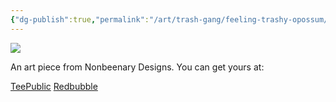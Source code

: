 ```yaml
---
{"dg-publish":true,"permalink":"/art/trash-gang/feeling-trashy-opossum/","title":"Feeling Trashy Opossum","tags":["Art","Other Trash Gang"]}
---
```



![](https://baserow-media.ams3.digitaloceanspaces.com/user_files/CsaPRrPwlo10wGnAgUhjYLOZrrfpuq4J_90d00ca08cb6f0d8adfb241e78353b13ca7cab85d1268535de66fa3e3a69b224.png)

An art piece from Nonbeenary Designs. You can get yours at:

[TeePublic]()
[Redbubble]()

